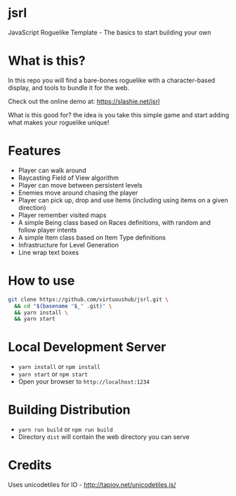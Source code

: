 # jsrl
JavaScript Roguelike Template - The basics to start building your own

# What is this?
In this repo you will find a bare-bones roguelike with a character-based display, and tools to bundle it for the web.

Check out the online demo at: https://slashie.net/jsrl

What is this good for? the idea is you take this simple game and start adding what makes your roguelike unique!

# Features
* Player can walk around
* Raycasting Field of View algorithm 
* Player can move between persistent levels
* Enemies move around chasing the player
* Player can pick up, drop and use items (including using items on a given direction)
* Player remember visited maps
* A simple Being class based on Races definitions, with random and follow player intents
* A simple Item class based on Item Type definitions
* Infrastructure for Level Generation
* Line wrap text boxes

# How to use

```sh
git clone https://github.com/virtuoushub/jsrl.git \
  && cd "$(basename "$_" .git)" \
  && yarn install \
  && yarn start
```

# Local Development Server

* `yarn install` or `npm install`
* `yarn start` or `npm start`
* Open your browser to `http://localhost:1234`

# Building Distribution
* `yarn run build` or `npm run build`
* Directory `dist` will contain the web directory you can serve

# Credits
Uses unicodetiles for IO - http://tapiov.net/unicodetiles.js/
